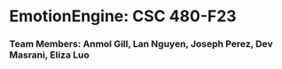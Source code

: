 # EmotionEngine: CSC 480-F23

### Team Members: Anmol Gill, Lan Nguyen, Joseph Perez, Dev Masrani, Eliza Luo
